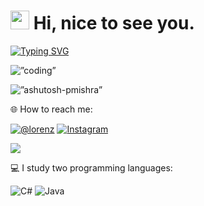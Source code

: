 
<h1><img src="https://emojis.slackmojis.com/emojis/images/1531849430/4246/blob-sunglasses.gif?1531849430" width="30"/> Hi, nice to see you.</h1>


[![Typing SVG](https://readme-typing-svg.herokuapp.com?color=%2349F707&lines=I’m+Lorenz+Camo+19+years+old;Aspiring-+Web+Developer)](https://git.io/typing-svg)


<img align=”right” alt=”coding” width=”400” src=https://user-images.githubusercontent.com/55389276/140866485-8fb1c876-9a8f-4d6a-98dc-08c4981eaf70.gif>



<p align=”left”> <img src=https://komarev.com/ghpvc/?username=ashutosh-pmishra&label=Profile%20views&color=0e75b6&style=flat alt=”ashutosh-pmishra” /> </p>

🌐 How to reach me:


[![@lorenz](https://img.shields.io/badge/lorenzCamo-%231877F2.svg?logo=Facebook&logoColor=white)](https://facebook.com/lorenztulodcamo) [![Instagram](https://img.shields.io/badge/lornzzze-%23E4405F.svg?logo=Instagram&logoColor=white)](https://instagram.com/lornzzze ) 

[![](https://img.shields.io/badge/Gmail-lorenzcamo23@gmail.com-red)](mailto:lorenzcamo23@gmail.com)


 💻 I study two programming languages: 



![C#](https://img.shields.io/badge/c%23-%23239120.svg?style=for-the-badge&logo=c-sharp&logoColor=white) ![Java](https://img.shields.io/badge/java-%23ED8B00.svg?style=for-the-badge&logo=java&logoColor=white)



















